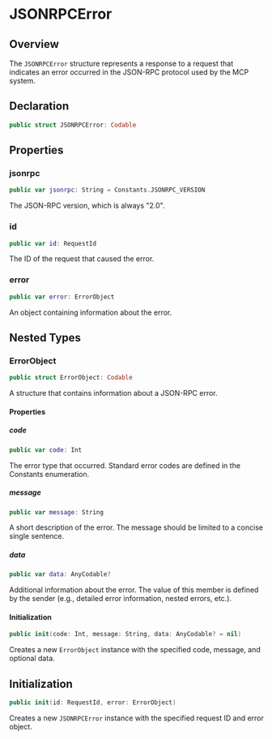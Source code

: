 # JSONRPCError

## Overview

The `JSONRPCError` structure represents a response to a request that indicates an error occurred in the JSON-RPC protocol used by the MCP system.

## Declaration

```swift
public struct JSONRPCError: Codable
```

## Properties

### jsonrpc

```swift
public var jsonrpc: String = Constants.JSONRPC_VERSION
```

The JSON-RPC version, which is always "2.0".

### id

```swift
public var id: RequestId
```

The ID of the request that caused the error.

### error

```swift
public var error: ErrorObject
```

An object containing information about the error.

## Nested Types

### ErrorObject

```swift
public struct ErrorObject: Codable
```

A structure that contains information about a JSON-RPC error.

#### Properties

##### code

```swift
public var code: Int
```

The error type that occurred. Standard error codes are defined in the Constants enumeration.

##### message

```swift
public var message: String
```

A short description of the error. The message should be limited to a concise single sentence.

##### data

```swift
public var data: AnyCodable?
```

Additional information about the error. The value of this member is defined by the sender (e.g., detailed error information, nested errors, etc.).

#### Initialization

```swift
public init(code: Int, message: String, data: AnyCodable? = nil)
```

Creates a new `ErrorObject` instance with the specified code, message, and optional data.

## Initialization

```swift
public init(id: RequestId, error: ErrorObject)
```

Creates a new `JSONRPCError` instance with the specified request ID and error object.
